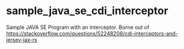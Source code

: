# sample_java_se_cdi_interceptor
Sample JAVA SE Program with an interceptor.  Borne out of https://stackoverflow.com/questions/52248208/cdi-interceptors-and-jersey-jax-rs
